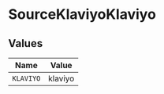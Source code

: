 # SourceKlaviyoKlaviyo


## Values

| Name      | Value     |
| --------- | --------- |
| `KLAVIYO` | klaviyo   |
